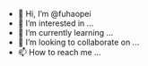 - 👋 Hi, I’m @fuhaopei
- 👀 I’m interested in ...
- 🌱 I’m currently learning ...
- 💞️ I’m looking to collaborate on ...
- 📫 How to reach me ...

<!---
fuhaopei/fuhaopei is a ✨ special ✨ repository because its `README.md` (this file) appears on your GitHub profile.
You can click the Preview link to take a look at your changes.
--->
